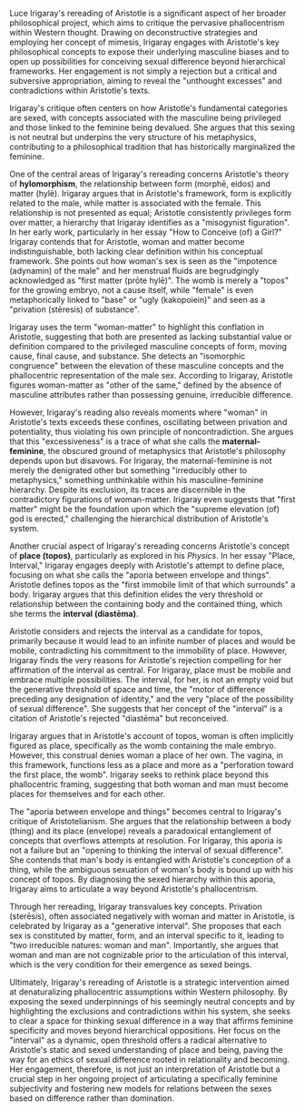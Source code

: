 Luce Irigaray's rereading of Aristotle is a significant aspect of her broader philosophical project, which aims to critique the pervasive phallocentrism within Western thought. Drawing on deconstructive strategies and employing her concept of mimesis, Irigaray engages with Aristotle's key philosophical concepts to expose their underlying masculine biases and to open up possibilities for conceiving sexual difference beyond hierarchical frameworks. Her engagement is not simply a rejection but a critical and subversive appropriation, aiming to reveal the "unthought excesses" and contradictions within Aristotle's texts.

Irigaray's critique often centers on how Aristotle's fundamental categories are sexed, with concepts associated with the masculine being privileged and those linked to the feminine being devalued. She argues that this sexing is not neutral but underpins the very structure of his metaphysics, contributing to a philosophical tradition that has historically marginalized the feminine.

One of the central areas of Irigaray's rereading concerns Aristotle's theory of **hylomorphism**, the relationship between form (morphē, eidos) and matter (hylē). Irigaray argues that in Aristotle's framework, form is explicitly related to the male, while matter is associated with the female. This relationship is not presented as equal; Aristotle consistently privileges form over matter, a hierarchy that Irigaray identifies as a "misogynist figuration". In her early work, particularly in her essay "How to Conceive (of) a Girl?" Irigaray contends that for Aristotle, woman and matter become indistinguishable, both lacking clear definition within his conceptual framework. She points out how woman's sex is seen as the "impotence (adynamin) of the male" and her menstrual fluids are begrudgingly acknowledged as "first matter (prōte hylē)". The womb is merely a "topos" for the growing embryo, not a cause itself, while "female" is even metaphorically linked to "base" or "ugly (kakopoiein)" and seen as a "privation (stēresis) of substance".

Irigaray uses the term "woman-matter" to highlight this conflation in Aristotle, suggesting that both are presented as lacking substantial value or definition compared to the privileged masculine concepts of form, moving cause, final cause, and substance. She detects an "isomorphic congruence" between the elevation of these masculine concepts and the phallocentric representation of the male sex. According to Irigaray, Aristotle figures woman-matter as "other of the same," defined by the absence of masculine attributes rather than possessing genuine, irreducible difference.

However, Irigaray's reading also reveals moments where "woman" in Aristotle's texts exceeds these confines, oscillating between privation and potentiality, thus violating his own principle of noncontradiction. She argues that this "excessiveness" is a trace of what she calls the **maternal-feminine**, the obscured ground of metaphysics that Aristotle's philosophy depends upon but disavows. For Irigaray, the maternal-feminine is not merely the denigrated other but something "irreducibly other to metaphysics," something unthinkable within his masculine-feminine hierarchy. Despite its exclusion, its traces are discernible in the contradictory figurations of woman-matter. Irigaray even suggests that "first matter" might be the foundation upon which the "supreme elevation (of) god is erected," challenging the hierarchical distribution of Aristotle's system.

Another crucial aspect of Irigaray's rereading concerns Aristotle's concept of **place (topos)**, particularly as explored in his _Physics_. In her essay "Place, Interval," Irigaray engages deeply with Aristotle's attempt to define place, focusing on what she calls the "aporia between envelope and things". Aristotle defines topos as the "first immobile limit of that which surrounds" a body. Irigaray argues that this definition elides the very threshold or relationship between the containing body and the contained thing, which she terms the **interval (diastēma)**.

Aristotle considers and rejects the interval as a candidate for topos, primarily because it would lead to an infinite number of places and would be mobile, contradicting his commitment to the immobility of place. However, Irigaray finds the very reasons for Aristotle's rejection compelling for her affirmation of the interval as central. For Irigaray, place must be mobile and embrace multiple possibilities. The interval, for her, is not an empty void but the generative threshold of space and time, the "motor of difference preceding any designation of identity," and the very "place of the possibility of sexual difference". She suggests that her concept of the "interval" is a citation of Aristotle's rejected "diastēma" but reconceived.

Irigaray argues that in Aristotle's account of topos, woman is often implicitly figured as place, specifically as the womb containing the male embryo. However, this construal denies woman a place of her own. The vagina, in this framework, functions less as a place and more as a "perforation toward the first place, the womb". Irigaray seeks to rethink place beyond this phallocentric framing, suggesting that both woman and man must become places for themselves and for each other.

The "aporia between envelope and things" becomes central to Irigaray's critique of Aristotelianism. She argues that the relationship between a body (thing) and its place (envelope) reveals a paradoxical entanglement of concepts that overflows attempts at resolution. For Irigaray, this aporia is not a failure but an "opening to thinking the interval of sexual difference". She contends that man's body is entangled with Aristotle's conception of a thing, while the ambiguous sexuation of woman's body is bound up with his concept of topos. By diagnosing the sexed hierarchy within this aporia, Irigaray aims to articulate a way beyond Aristotle's phallocentrism.

Through her rereading, Irigaray transvalues key concepts. Privation (sterēsis), often associated negatively with woman and matter in Aristotle, is celebrated by Irigaray as a "generative interval". She proposes that each sex is constituted by matter, form, and an interval specific to it, leading to "two irreducible natures: woman and man". Importantly, she argues that woman and man are not cognizable prior to the articulation of this interval, which is the very condition for their emergence as sexed beings.

Ultimately, Irigaray's rereading of Aristotle is a strategic intervention aimed at denaturalizing phallocentric assumptions within Western philosophy. By exposing the sexed underpinnings of his seemingly neutral concepts and by highlighting the exclusions and contradictions within his system, she seeks to clear a space for thinking sexual difference in a way that affirms feminine specificity and moves beyond hierarchical oppositions. Her focus on the "interval" as a dynamic, open threshold offers a radical alternative to Aristotle's static and sexed understanding of place and being, paving the way for an ethics of sexual difference rooted in relationality and becoming. Her engagement, therefore, is not just an interpretation of Aristotle but a crucial step in her ongoing project of articulating a specifically feminine subjectivity and fostering new models for relations between the sexes based on difference rather than domination.